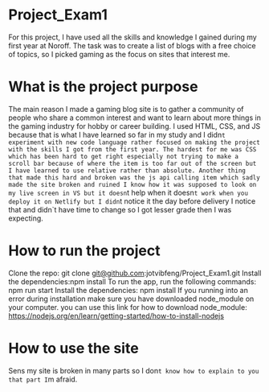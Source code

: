 # Project_Exam1
For this project, I have used all the skills and knowledge I gained during my first year at Noroff. The task was to create a list of blogs with a free choice of topics, so I picked gaming as the focus on sites that interest me.  

# What is the project purpose 
The main reason I made a gaming blog site is to gather a community of people who share a common interest and want to learn about more things in the gaming industry for hobby or career building. I used HTML, CSS, and JS because that is what I have learned so far in my study and I didn`t experiment with new code language rather focused on making the project with the skills I got from the first year. The hardest for me was CSS which has been hard to get right especially not trying to make a scroll bar because of where the item is too far out of the screen but I have learned to use relative rather than absolute. Another thing that made this hard and broken was the js api calling item which sadly made the site broken and ruined I know how it was supposed to look on my live screen in VS but it doesn`t help when it doesn`t work when you deploy it on Netlify but I didn`t notice it the day before delivery I notice that and didn`t have time to change so I got lesser grade then I was expecting.

# How to run the project
Clone the repo: git clone git@github.com:jotvibfeng/Project_Exam1.git
Install the dependencies:npm install
To run the app, run the following commands: npm run start
Install the dependencies: npm install If you running into an error during installation make sure you have downloaded node_module on your computer. you can use this link for how to download node_module: https://nodejs.org/en/learn/getting-started/how-to-install-nodejs

# How to use the site
Sens my site is broken in many parts so I don`t know how to explain to you that part I`m afraid.
